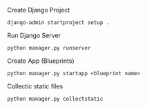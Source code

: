 Create Django Project

```
django-admin startproject setup .
```


Run Django Server

``` 
python manager.py runserver
```

Create App (Blueprints)

```
python manager.py startapp <blueprint name>
```

Collectic static files

```
python manager.py collectstatic
```